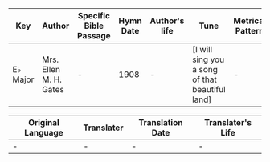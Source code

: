 Key | Author   | Specific Bible Passage     |Hymn Date |Author's life |Tune |Metrical Pattern   |Composer/Source
-- | --------- | ---------------------------|----------|--------------|-----|-------------------|-------------  
E♭ Major |Mrs. Ellen M. H. Gates |- |1908 |- |[I will sing you a song of that beautiful land] |- |Philip Phillips

Original Language | Translater | Translation Date   | Translater's Life  
----------------- | --------- | --------------------|-------------     
\- |- |- |-
